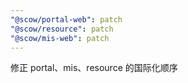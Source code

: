 ```yaml
---
"@scow/portal-web": patch
"@scow/resource": patch
"@scow/mis-web": patch
---
```


修正 portal、mis、resource 的国际化顺序
